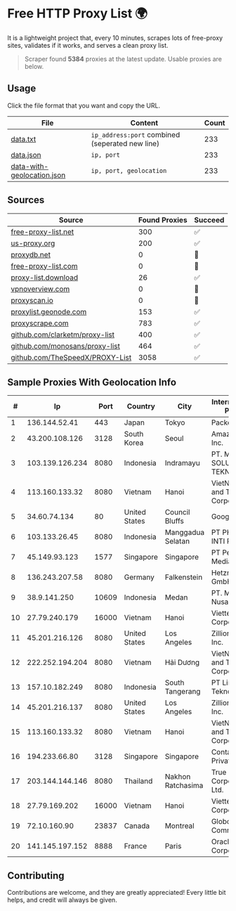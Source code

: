 
# Free HTTP Proxy List 🌍

It is a lightweight project that, every 10 minutes, scrapes lots of free-proxy sites, validates if it works, and serves a clean proxy list.


> Scraper found **5384** proxies at the latest update. Usable proxies are below.

## Usage

Click the file format that you want and copy the URL.


|File|Content|Count|
|----|-------|-----|
|[data.txt](https://raw.githubusercontent.com/themiralay/Proxy-List-World/master/data.txt)|`ip_address:port` combined (seperated new line)|233|
|[data.json](https://raw.githubusercontent.com/themiralay/Proxy-List-World/master/data.json)|`ip, port`|233|
|[data-with-geolocation.json](https://raw.githubusercontent.com/themiralay/Proxy-List-World/master/data-with-geolocation.json)|`ip, port, geolocation`|233|

## Sources

|Source|Found Proxies|Succeed|
|------|-------------|-------|
|[free-proxy-list.net](https://free-proxy-list.net)|300|✅|
|[us-proxy.org](https://www.us-proxy.org)|200|✅|
|[proxydb.net](http://proxydb.net)|0|🚫|
|[free-proxy-list.com](https://free-proxy-list.com/?page=&port=&type%5B%5D=http&type%5B%5D=https&up_time=0&search=Search)|0|🚫|
|[proxy-list.download](https://www.proxy-list.download/HTTP)|26|✅|
|[vpnoverview.com](https://vpnoverview.com/privacy/anonymous-browsing/free-proxy-servers)|0|🚫|
|[proxyscan.io](https://www.proxyscan.io)|0|🚫|
|[proxylist.geonode.com](https://proxylist.geonode.com/api/proxy-list?limit=300&page=1&sort_by=lastChecked&sort_type=desc&protocols=http,https)|153|✅|
|[proxyscrape.com](https://api.proxyscrape.com/v2/?request=displayproxies&protocol=http&timeout=10000&country=all&ssl=all&anonymity=all)|783|✅|
|[github.com/clarketm/proxy-list](https://raw.githubusercontent.com/clarketm/proxy-list/master/proxy-list-raw.txt)|400|✅|
|[github.com/monosans/proxy-list](https://raw.githubusercontent.com/monosans/proxy-list/main/proxies/http.txt)|464|✅|
|[github.com/TheSpeedX/PROXY-List](https://raw.githubusercontent.com/TheSpeedX/PROXY-List/master/http.txt)|3058|✅|


## Sample Proxies With Geolocation Info

|#|Ip|Port|Country|City|Internet Service Provider|
|-|--|----|-------|----|-------------------------|
|1|136.144.52.41|443|Japan|Tokyo|Packet Host, Inc.|
|2|43.200.108.126|3128|South Korea|Seoul|Amazon.com, Inc.|
|3|103.139.126.234|8080|Indonesia|Indramayu|PT. MITRACOM SOLUSI TEKNOLOGI|
|4|113.160.133.32|8080|Vietnam|Hanoi|VietNam Post and Telecom Corporation|
|5|34.60.74.134|80|United States|Council Bluffs|Google LLC|
|6|103.133.26.45|8080|Indonesia|Manggadua Selatan|PT PHATRIA INTI PERSADA|
|7|45.149.93.123|1577|Singapore|Singapore|PT Perwira Media Solusi|
|8|136.243.207.58|8080|Germany|Falkenstein|Hetzner Online GmbH|
|9|38.9.141.250|10609|Indonesia|Medan|PT. Media Antar Nusa|
|10|27.79.240.179|16000|Vietnam|Hanoi|Viettel Corporation|
|11|45.201.216.126|8080|United States|Los Angeles|Zillion Network Inc.|
|12|222.252.194.204|8080|Vietnam|Hải Dương|VietNam Post and Telecom Corporation|
|13|157.10.182.249|8080|Indonesia|South Tangerang|PT Linea Global Teknologi|
|14|45.201.216.137|8080|United States|Los Angeles|Zillion Network Inc.|
|15|113.160.133.32|8080|Vietnam|Hanoi|VietNam Post and Telecom Corporation|
|16|194.233.66.80|3128|Singapore|Singapore|Contabo Asia Private Limited|
|17|203.144.144.146|8080|Thailand|Nakhon Ratchasima|True Internet Corporation CO. Ltd.|
|18|27.79.169.202|16000|Vietnam|Hanoi|Viettel Corporation|
|19|72.10.160.90|23837|Canada|Montreal|GloboTech Communications|
|20|141.145.197.152|8888|France|Paris|Oracle Corporation|



## Contributing

Contributions are welcome, and they are greatly appreciated! Every
little bit helps, and credit will always be given.

